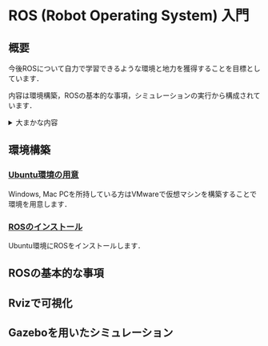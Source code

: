 # ROS (Robot Operating System) 入門

## 概要
今後ROSについて自力で学習できるような環境と地力を獲得することを目標としています．

内容は環境構築，ROSの基本的な事項，シミュレーションの実行から構成されています．

 <details><summary>大まかな内容</summary><div>

- ROSが動作する環境の構築
 
    - Ubuntu 20.04 環境の用意
 
    - ROS (noetic) のインストール
 
- ROSの基本的な事項

    - トピック通信
    
    - roslaunch
    
    - コマンドラインツール

 - Rvizで可視化
 
    - ロボットモデルをURDF形式で記述
    
    - Rvizでロボットモデルの可視化

 - Gazeboを用いたシミュレーション
 
    - LiDARを1台積んだ差動二輪ロボットモデルをURDF形式で記述
    
    - Gazeboでシミュレーション
    
    - Rvizでロボットモデルとトピックを可視化

</div></details>


## 環境構築

### [Ubuntu環境の用意](./environment/)

Windows, Mac PCを所持している方はVMwareで仮想マシンを構築することで環境を用意します．

### [ROSのインストール](./environment/ros/)

Ubuntu環境にROSをインストールします．

## ROSの基本的な事項

## Rvizで可視化

## Gazeboを用いたシミュレーション
